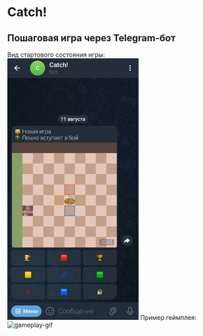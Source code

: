 <h1>Catch!</h1>
<h2>Пошаговая игра через Telegram-бот</h2>

Вид стартового состояния игры:<br>
<img alt="start-screenshot" src="https://raw.githubusercontent.com/WRABZY/catch-public/refs/heads/main/example/start.jpg" width="300">
Пример геймплея:<br>
<img alt="gameplay-gif" src="https://github.com/WRABZY/catch-public/blob/main/example/gameplay.gif" width="300">
